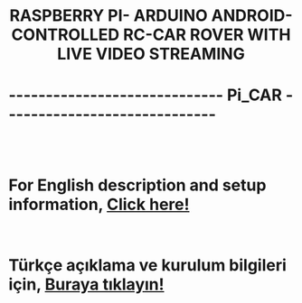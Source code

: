 # <p align="center"> <b>RASPBERRY PI- ARDUINO ANDROID-CONTROLLED RC-CAR ROVER WITH LIVE VIDEO STREAMING</b></p>
# ----------------------------- Pi_CAR -----------------------------
<br><br>
# For English description and setup information, [Click here!](README-EN.md)  <br><br>
# Türkçe açıklama ve kurulum bilgileri için, [Buraya tıklayın!](README-TR.md) <br><br>

 
